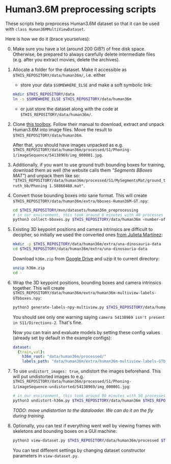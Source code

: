 Human3.6M preprocessing scripts
=======

These scripts help preprocess Human3.6M dataset so that it can be used with `class Human36MMultiViewDataset`.

Here is how we do it (brace yourselves):

0. Make sure you have a lot (around 200 GiB?) of free disk space. Otherwise, be prepared to always carefully delete intermediate files (e.g. after you extract movies, delete the archives).

1. Allocate a folder for the dataset. Make it accessible as `$THIS_REPOSITORY/data/human36m/`, i.e. either

    * store your data `$SOMEWHERE_ELSE` and make a soft symbolic link:
    ```bash
    mkdir $THIS_REPOSITORY/data
    ln -s $SOMEWHERE_ELSE $THIS_REPOSITORY/data/human36m
    ```
    * or just store the dataset along with the code at `$THIS_REPOSITORY/data/human36m/`.

1. Clone [this toolbox](https://github.com/anibali/h36m-fetch). Follow their manual to download, extract and unpack Human3.6M into image files. Move the result to `$THIS_REPOSITORY/data/human36m`.

    After that, you should have images unpacked as e.g. `$THIS_REPOSITORY/data/human36m/processed/S1/Phoning-1/imageSequence/54138969/img_000001.jpg`.

2. Additionally, if you want to use ground truth bounding boxes for training, download them as well (the website calls them *"Segments BBoxes MAT"*) and unpack them like so: `"$THIS_REPOSITORY/data/human36m/processed/S1/MySegmentsMat/ground_truth_bb/Phoning 1.58860488.mat"`.

3. Convert those bounding boxes into sane format. This will create `$THIS_REPOSITORY/data/human36m/extra/bboxes-Human36M-GT.npy`:

    ```bash
    cd $THIS_REPOSITORY/mvn/datasets/human36m_preprocessing
    # in our environment, this took around 6 minutes with 40 processes
    python3 collect-bboxes.py $THIS_REPOSITORY/data/human36m <number-of-parallel-processes>
    ```

4. Existing 3D keypoint positions and camera intrinsics are difficult to decipher, so initially we used the converted ones [from Julieta Martinez](https://github.com/una-dinosauria/3d-pose-baseline/):

    ```bash
    mkdir -p $THIS_REPOSITORY/data/human36m/extra/una-dinosauria-data
    cd $THIS_REPOSITORY/data/human36m/extra/una-dinosauria-data
    ```
    
    Download `h36m.zip` from [Google Drive](https://disk.yandex.ru/d/3gPRFzLSFpS27Q) and uzip it to current directory:
    ```bash
    unzip h36m.zip
    cd -
    ```

5. Wrap the 3D keypoint positions, bounding boxes and camera intrinsics together. This will create `$THIS_REPOSITORY/data/human36m/extra/human36m-multiview-labels-GTbboxes.npy`:

    ```bash
    python3 generate-labels-npy-multiview.py $THIS_REPOSITORY/data/human36m $THIS_REPOSITORY/data/human36m/extra/una-dinosauria-data/h36m $THIS_REPOSITORY/data/human36m/extra/bboxes-Human36M-GT.npy
    ```

    You should see only one warning saying `camera 54138969 isn't present in S11/Directions-2`. That's fine.

    Now you can train and evaluate models by setting these config values (already set by default in the example configs):

    ```yaml
    dataset:
      {train,val}:
        h36m_root: "data/human36m/processed/"
        labels_path: "data/human36m/extra/human36m-multiview-labels-GTbboxes.npy"
    ```

6. To use `undistort_images: true`, undistort the images beforehand. This will put undistorted images to e.g. `$THIS_REPOSITORY/data/human36m/processed/S1/Phoning-1/imageSequence-undistorted/54138969/img_000001.jpg`:

    ```bash
    # in our environment, this took around 90 minutes with 50 processes
    python3 undistort-h36m.py $THIS_REPOSITORY/data/human36m $THIS_REPOSITORY/data/human36m/extra/human36m-multiview-labels-GTbboxes.npy <number-of-parallel-processes>`
    ```

    *TODO: move undistortion to the dataloader. We can do it on the fly during training.*

7. Optionally, you can test if everything went well by viewing frames with skeletons and bounding boxes on a GUI machine:

    ```bash
    python3 view-dataset.py $THIS_REPOSITORY/data/human36m/processed $THIS_REPOSITORY/data/human36m/extra/human36m-multiview-labels-GTbboxes.npy <start-sample-number> <samples-per-step>
    ```

    You can test different settings by changing dataset constructor parameters in `view-dataset.py`.
